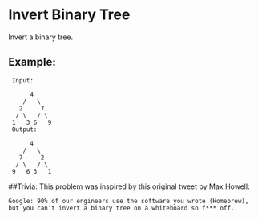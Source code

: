 # Invert Binary Tree

Invert a binary tree.

## Example:
```
 Input:
 
      4
    /   \
   2     7
  / \   / \
 1   3 6   9
 Output:
 
      4
    /   \
   7     2
  / \   / \
 9   6 3   1
```

##Trivia:
This problem was inspired by this original tweet by Max Howell:

```
Google: 90% of our engineers use the software you wrote (Homebrew), but you can’t invert a binary tree on a whiteboard so f*** off.
```